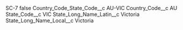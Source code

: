 <?xml version="1.0" encoding="UTF-8"?>
<CustomMetadata xmlns="http://soap.sforce.com/2006/04/metadata" xmlns:xsi="http://www.w3.org/2001/XMLSchema-instance" xmlns:xsd="http://www.w3.org/2001/XMLSchema">
    <label>SC-7</label>
    <protected>false</protected>
    <values>
        <field>Country_Code_State_Code__c</field>
        <value xsi:type="xsd:string">AU-VIC</value>
    </values>
    <values>
        <field>Country_Code__c</field>
        <value xsi:type="xsd:string">AU</value>
    </values>
    <values>
        <field>State_Code__c</field>
        <value xsi:type="xsd:string">VIC</value>
    </values>
    <values>
        <field>State_Long_Name_Latin__c</field>
        <value xsi:type="xsd:string">Victoria</value>
    </values>
    <values>
        <field>State_Long_Name_Local__c</field>
        <value xsi:type="xsd:string">Victoria</value>
    </values>
</CustomMetadata>
